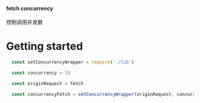 #### fetch concurrency

控制调用并发数

# Getting started

```js
  const setConcurrencyWrapper = require('./lib')

  const concurrency = 10

  const originRequest = fetch

  const concurrencyFetch = setConcurrencyWrapper(originRequest, concurrency)
```
